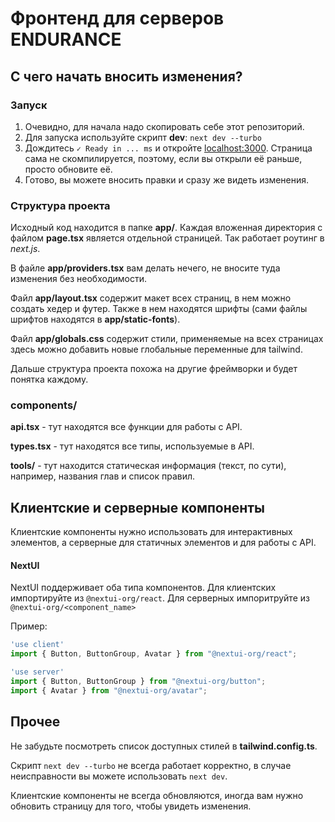 # Фронтенд для серверов ENDURANCE

## С чего начать вносить изменения?

### Запуск

1. Очевидно, для начала надо скопировать себе этот репозиторий.
2. Для запуска используйте скрипт **dev**: ```next dev --turbo```
3. Дождитесь `✓ Ready in ... ms` и откройте [localhost:3000](http://localhost:3000). Страница сама не скомпилируется, поэтому, если вы открыли её раньше, просто обновите её.
4. Готово, вы можете вносить правки и сразу же видеть изменения. 

### Структура проекта
Исходный код находится в папке **app/**. Каждая вложенная директория с файлом **page.tsx** является отдельной страницей. Так работает роутинг в *next.js*.

В файле **app/providers.tsx** вам делать нечего, не вносите туда изменения без необходимости.

Файл **app/layout.tsx** содержит макет всех страниц, в нем можно создать хедер и футер. Также в нем находятся шрифты (сами файлы шрифтов находятся в **app/static-fonts**).

Файл **app/globals.css** содержит стили, применяемые на всех страницах здесь можно добавить новые глобальные переменные для tailwind.

Дальше структура проекта похожа на другие фреймворки и будет понятка каждому.

### components/
**api.tsx** - тут находятся все функции для работы с API.

**types.tsx** - тут находятся все типы, используемые в API.

**tools/** - тут находится статическая информация (текст, по сути), например, названия глав и список правил.

## Клиентские и серверные компоненты

Клиентские компоненты нужно использовать для интерактивных элементов, а серверные для статичных элементов и для работы с API.
#### NextUI
NextUI поддерживает оба типа компонентов. Для клиентских импортируйте из `@nextui-org/react`. Для серверных импоритруйте из `@nextui-org/<component_name>`

Пример:
```typescript
'use client'
import { Button, ButtonGroup, Avatar } from "@nextui-org/react";
```
```typescript
'use server'
import { Button, ButtonGroup } from "@nextui-org/button";
import { Avatar } from "@nextui-org/avatar";
```

## Прочее
Не забудьте посмотреть список доступных стилей в **tailwind.config.ts**.

Скрипт `next dev --turbo` не всегда работает корректно, в случае неисправности вы можете использовать `next dev`.

Клиентские компоненты не всегда обновляются, иногда вам нужно обновить страницу для того, чтобы увидеть изменения.


